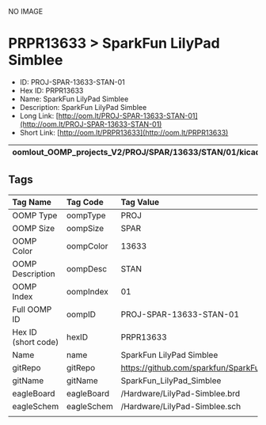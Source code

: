 


  
NO IMAGE  
# PRPR13633 > SparkFun LilyPad Simblee

- ID: PROJ-SPAR-13633-STAN-01
- Hex ID: PRPR13633
- Name: SparkFun LilyPad Simblee
- Description: SparkFun LilyPad Simblee
- Long Link: [http://oom.lt/PROJ-SPAR-13633-STAN-01](http://oom.lt/PROJ-SPAR-13633-STAN-01)
- Short Link: [http://oom.lt/PRPR13633](http://oom.lt/PRPR13633)
  

|oomlout_OOMP_projects_V2/PROJ/SPAR/13633/STAN/01/kicadPcb3dFront.png|oomlout_OOMP_projects_V2/PROJ/SPAR/13633/STAN/01/kicadPcb3dBack.png|oomlout_OOMP_projects_V2/PROJ/SPAR/13633/STAN/01/kicadPcb3d.png||
| :---: | :---: | :---: | :---: |

## Tags
  

|Tag Name|Tag Code|Tag Value|
| :--- | :--- | :--- |
|OOMP Type|oompType|PROJ|
|OOMP Size|oompSize|SPAR|
|OOMP Color|oompColor|13633|
|OOMP Description|oompDesc|STAN|
|OOMP Index|oompIndex|01|
|Full OOMP ID|oompID|PROJ-SPAR-13633-STAN-01|
|Hex ID (short code)|hexID|PRPR13633|
|Name|name|SparkFun LilyPad Simblee|
|gitRepo|gitRepo|https://github.com/sparkfun/SparkFun_LilyPad_Simblee|
|gitName|gitName|SparkFun_LilyPad_Simblee|
|eagleBoard|eagleBoard|/Hardware/LilyPad-Simblee.brd|
|eagleSchem|eagleSchem|/Hardware/LilyPad-Simblee.sch|
||||
